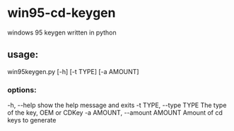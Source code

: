 # win95-cd-keygen
windows 95 keygen written in python

## usage:
win95keygen.py [-h] [-t TYPE] [-a AMOUNT]

### options:
  -h, --help            show the help message and exits
  -t TYPE, --type TYPE  The type of the key, OEM or CDKey
  -a AMOUNT, --amount AMOUNT  Amount of cd keys to generate
